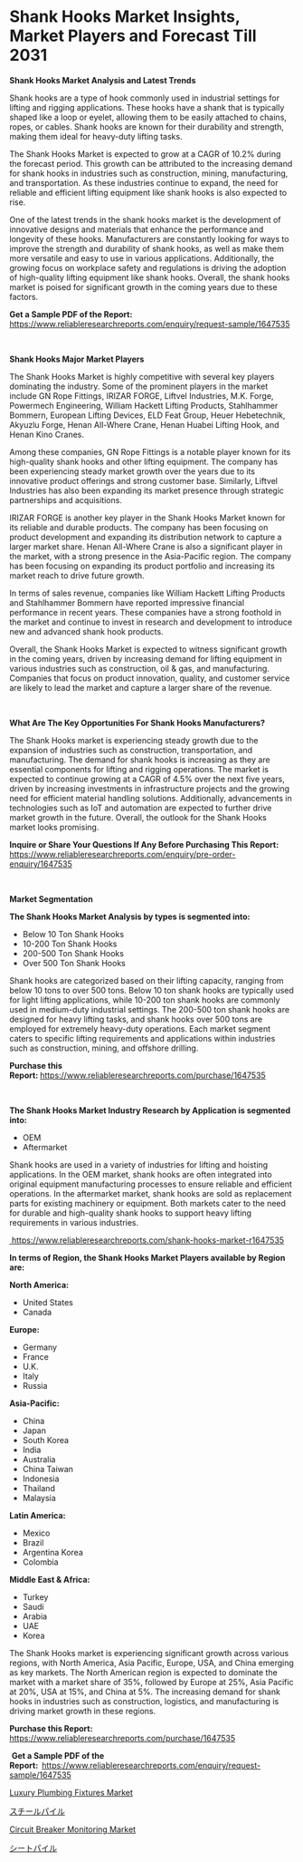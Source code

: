<p><h1>Shank Hooks Market Insights, Market Players and Forecast Till 2031</h1></p><p><strong>Shank Hooks Market Analysis and Latest Trends</strong></p>
<p><p>Shank hooks are a type of hook commonly used in industrial settings for lifting and rigging applications. These hooks have a shank that is typically shaped like a loop or eyelet, allowing them to be easily attached to chains, ropes, or cables. Shank hooks are known for their durability and strength, making them ideal for heavy-duty lifting tasks.</p><p>The Shank Hooks Market is expected to grow at a CAGR of 10.2% during the forecast period. This growth can be attributed to the increasing demand for shank hooks in industries such as construction, mining, manufacturing, and transportation. As these industries continue to expand, the need for reliable and efficient lifting equipment like shank hooks is also expected to rise.</p><p>One of the latest trends in the shank hooks market is the development of innovative designs and materials that enhance the performance and longevity of these hooks. Manufacturers are constantly looking for ways to improve the strength and durability of shank hooks, as well as make them more versatile and easy to use in various applications. Additionally, the growing focus on workplace safety and regulations is driving the adoption of high-quality lifting equipment like shank hooks. Overall, the shank hooks market is poised for significant growth in the coming years due to these factors.</p></p>
<p><strong>Get a Sample PDF of the Report:&nbsp;</strong> <a href="https://www.reliableresearchreports.com/enquiry/request-sample/1647535">https://www.reliableresearchreports.com/enquiry/request-sample/1647535</a></p>
<p>&nbsp;</p>
<p><strong>Shank Hooks Major Market Players</strong></p>
<p><p>The Shank Hooks Market is highly competitive with several key players dominating the industry. Some of the prominent players in the market include GN Rope Fittings, IRIZAR FORGE, Liftvel Industries, M.K. Forge, Powermech Engineering, William Hackett Lifting Products, Stahlhammer Bommern, European Lifting Devices, ELD Feat Group, Heuer Hebetechnik, Akyuzlu Forge, Henan All-Where Crane, Henan Huabei Lifting Hook, and Henan Kino Cranes.</p><p>Among these companies, GN Rope Fittings is a notable player known for its high-quality shank hooks and other lifting equipment. The company has been experiencing steady market growth over the years due to its innovative product offerings and strong customer base. Similarly, Liftvel Industries has also been expanding its market presence through strategic partnerships and acquisitions.</p><p>IRIZAR FORGE is another key player in the Shank Hooks Market known for its reliable and durable products. The company has been focusing on product development and expanding its distribution network to capture a larger market share. Henan All-Where Crane is also a significant player in the market, with a strong presence in the Asia-Pacific region. The company has been focusing on expanding its product portfolio and increasing its market reach to drive future growth.</p><p>In terms of sales revenue, companies like William Hackett Lifting Products and Stahlhammer Bommern have reported impressive financial performance in recent years. These companies have a strong foothold in the market and continue to invest in research and development to introduce new and advanced shank hook products.</p><p>Overall, the Shank Hooks Market is expected to witness significant growth in the coming years, driven by increasing demand for lifting equipment in various industries such as construction, oil & gas, and manufacturing. Companies that focus on product innovation, quality, and customer service are likely to lead the market and capture a larger share of the revenue.</p></p>
<p>&nbsp;</p>
<p><strong>What Are The Key Opportunities For Shank Hooks Manufacturers?</strong></p>
<p><p>The Shank Hooks market is experiencing steady growth due to the expansion of industries such as construction, transportation, and manufacturing. The demand for shank hooks is increasing as they are essential components for lifting and rigging operations. The market is expected to continue growing at a CAGR of 4.5% over the next five years, driven by increasing investments in infrastructure projects and the growing need for efficient material handling solutions. Additionally, advancements in technologies such as IoT and automation are expected to further drive market growth in the future. Overall, the outlook for the Shank Hooks market looks promising.</p></p>
<p><strong>Inquire or Share Your Questions If Any Before Purchasing This Report:</strong> <a href="https://www.reliableresearchreports.com/enquiry/pre-order-enquiry/1647535">https://www.reliableresearchreports.com/enquiry/pre-order-enquiry/1647535</a></p>
<p>&nbsp;</p>
<p><strong>Market Segmentation</strong></p>
<p><strong>The Shank Hooks Market Analysis by types is segmented into:</strong></p>
<p><ul><li>Below 10 Ton Shank Hooks</li><li>10-200 Ton Shank Hooks</li><li>200-500 Ton Shank Hooks</li><li>Over 500 Ton Shank Hooks</li></ul></p>
<p><p>Shank hooks are categorized based on their lifting capacity, ranging from below 10 tons to over 500 tons. Below 10 ton shank hooks are typically used for light lifting applications, while 10-200 ton shank hooks are commonly used in medium-duty industrial settings. The 200-500 ton shank hooks are designed for heavy lifting tasks, and shank hooks over 500 tons are employed for extremely heavy-duty operations. Each market segment caters to specific lifting requirements and applications within industries such as construction, mining, and offshore drilling.</p></p>
<p><strong>Purchase this Report:&nbsp;</strong><a href="https://www.reliableresearchreports.com/purchase/1647535">https://www.reliableresearchreports.com/purchase/1647535</a></p>
<p>&nbsp;</p>
<p><strong>The Shank Hooks Market Industry Research by Application is segmented into:</strong></p>
<p><ul><li>OEM</li><li>Aftermarket</li></ul></p>
<p><p>Shank hooks are used in a variety of industries for lifting and hoisting applications. In the OEM market, shank hooks are often integrated into original equipment manufacturing processes to ensure reliable and efficient operations. In the aftermarket market, shank hooks are sold as replacement parts for existing machinery or equipment. Both markets cater to the need for durable and high-quality shank hooks to support heavy lifting requirements in various industries.</p></p>
<p><a href="https://www.reliableresearchreports.com/shank-hooks-market-r1647535">&nbsp;https://www.reliableresearchreports.com/shank-hooks-market-r1647535</a></p>
<p><strong>In terms of Region, the Shank Hooks Market Players available by Region are:</strong></p>
<p>
    <p> <strong> North America: </strong>
        <ul>
            <li>United States</li>
            <li>Canada</li>
        </ul>
        </p> 
    <p> <strong> Europe: </strong>
        <ul>
            <li>Germany</li>
            <li>France</li>
            <li>U.K.</li>
            <li>Italy</li>
            <li>Russia</li>
        </ul>
        </p> 
    <p> <strong> Asia-Pacific: </strong>
        <ul>
            <li>China</li>
            <li>Japan</li>
            <li>South Korea</li>
            <li>India</li>
            <li>Australia</li>
            <li>China Taiwan</li>
            <li>Indonesia</li>
            <li>Thailand</li>
            <li>Malaysia</li>
        </ul>
        </p> 
    <p> <strong> Latin America: </strong>
        <ul>
            <li>Mexico</li>
            <li>Brazil</li>
            <li>Argentina Korea</li>
            <li>Colombia</li>
        </ul>
        </p> 
    <p> <strong> Middle East & Africa: </strong>
        <ul>
            <li>Turkey</li>
            <li>Saudi</li>
            <li>Arabia</li>
            <li>UAE</li>
            <li>Korea</li>
        </ul>
    </p>
    </p>
<p><p>The Shank Hooks market is experiencing significant growth across various regions, with North America, Asia Pacific, Europe, USA, and China emerging as key markets. The North American region is expected to dominate the market with a market share of 35%, followed by Europe at 25%, Asia Pacific at 20%, USA at 15%, and China at 5%. The increasing demand for shank hooks in industries such as construction, logistics, and manufacturing is driving market growth in these regions.</p></p>
<p><strong>Purchase this Report: </strong><a href="https://www.reliableresearchreports.com/purchase/1647535">https://www.reliableresearchreports.com/purchase/1647535</a></p>
<p>&nbsp;<strong>Get a Sample PDF of the Report:&nbsp;&nbsp;</strong><a href="https://www.reliableresearchreports.com/enquiry/request-sample/1647535">https://www.reliableresearchreports.com/enquiry/request-sample/1647535</a></p>
<p><strong></strong></p>
<p><p><a href="https://github.com/lbird53714/Market-Research-Report-List-4/blob/main/luxury-plumbing-fixtures-market.md">Luxury Plumbing Fixtures Market</a></p><p><a href="https://github.com/lily-u-genius/Market-Research-Report-List-1/blob/main/669806534378.md">スチールパイル</a></p><p><a href="https://github.com/dringals/Market-Research-Report-List-3/blob/main/circuit-breaker-monitoring-market.md">Circuit Breaker Monitoring Market</a></p><p><a href="https://github.com/dandier2003/Market-Research-Report-List-1/blob/main/483713134377.md">シートパイル</a></p></p>
